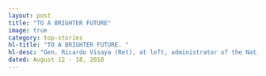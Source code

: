 ```yaml
---
layout: post
title: "TO A BRIGHTER FUTURE"
image: true
category: top-stories
hl-title: "TO A BRIGHTER FUTURE. "
hl-desc: "Gen. Ricardo Visaya (Ret), at left, administrator of the National Irrigation Administration tells Rep. Erico Aristotle Aumentado and his liaison for national agencies Leonard de Guzman (2nd and 3rd from left) that NIA is allocating P100 million to jump start the Bohol Northeast Catch Basin. At right is another NIA top management official, (Photo: ArisAumentado/s Facebook Account)"
dated: August 12 - 18, 2018
---
```

